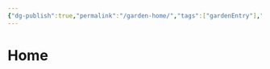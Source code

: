 ```yaml
---
{"dg-publish":true,"permalink":"/garden-home/","tags":["gardenEntry"],"noteIcon":""}
---
```


# Home

